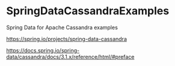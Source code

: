 # SpringDataCassandraExamples
Spring Data for Apache Cassandra examples

https://spring.io/projects/spring-data-cassandra

https://docs.spring.io/spring-data/cassandra/docs/3.1.x/reference/html/#preface
